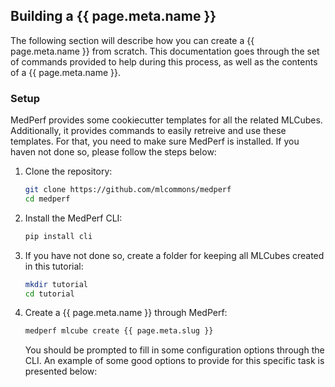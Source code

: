
## Building a {{ page.meta.name }}
The following section will describe how you can create a {{ page.meta.name }} from scratch. This documentation goes through the set of commands provided to help during this process, as well as the contents of a {{ page.meta.name }}.

### Setup
MedPerf provides some cookiecutter templates for all the related MLCubes. Additionally, it provides commands to easily retreive and use these templates. For that, you need to make sure MedPerf is installed. If you haven not done so, please follow the steps below:

1. Clone the repository:
    ```bash
    git clone https://github.com/mlcommons/medperf
    cd medperf
    ```

2. Install the MedPerf CLI:
    ```bash
    pip install cli
    ```

3. If you have not done so, create a folder for keeping all MLCubes created in this tutorial:
    ```bash
    mkdir tutorial
    cd tutorial
    ```

4. Create a {{ page.meta.name }} through MedPerf:
    ```bash
    medperf mlcube create {{ page.meta.slug }}
    ```
    You should be prompted to fill in some configuration options through the CLI. An example of some good options to provide for this specific task is presented below:
